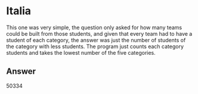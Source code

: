 # Italia

This one was very simple, the question only asked for how many teams could be built from those students, and given that every team had to have a student of each category, the answer was just the number of students of the category with less students. The program just counts each category students and takes the lowest number of the five categories.

## Answer

50334